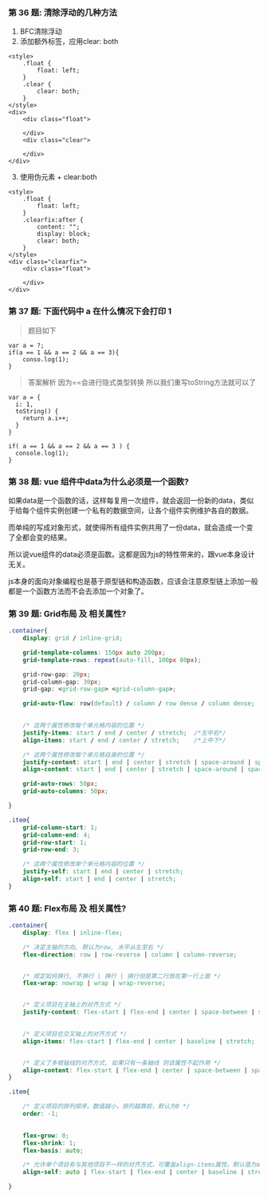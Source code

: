 ### 第 36 题: 清除浮动的几种方法

1. BFC清除浮动
2. 添加额外标签，应用clear: both
```
<style>
    .float {
        float: left;
    }
    .clear {
        clear: both;
    }
</style>
<div>
    <div class="float">

    </div>
    <div class="clear">

    </div>
</div>

```
3. 使用伪元素 + clear:both
```
<style>
    .float {
        float: left;
    }
    .clearfix:after {
        content: "";
        display: block;
        clear: both;
    }
</style>
<div class="clearfix">
    <div class="float">

    </div>
</div>
```


### 第 37 题: 下面代码中 a 在什么情况下会打印 1
> 题目如下
```
var a = ?;
if(a == 1 && a == 2 && a == 3){
 	conso.log(1);
}
```

> 答案解析 因为==会进行隐式类型转换 所以我们重写toString方法就可以了
```
var a = {
  i: 1,
  toString() {
    return a.i++;
  }
}

if( a == 1 && a == 2 && a == 3 ) {
  console.log(1);
}
```



### 第 38 题: vue 组件中data为什么必须是一个函数?

如果data是一个函数的话，这样每复用一次组件，就会返回一份新的data，类似于给每个组件实例创建一个私有的数据空间，让各个组件实例维护各自的数据。

而单纯的写成对象形式，就使得所有组件实例共用了一份data，就会造成一个变了全都会变的结果。

所以说vue组件的data必须是函数。这都是因为js的特性带来的，跟vue本身设计无关。

js本身的面向对象编程也是基于原型链和构造函数，应该会注意原型链上添加一般都是一个函数方法而不会去添加一个对象了。



### 第 39 题: Grid布局 及 相关属性?

```CSS
.container{
    display: grid / inline-grid;

    grid-template-columns: 150px auto 200px;
    grid-template-rows: repeat(auto-fill, 100px 80px);

    grid-row-gap: 20px;
    grid-column-gap: 30px;
    grid-gap: <grid-row-gap> <grid-column-gap>;

    grid-auto-flow: row(default) / column / row dense / column dense;

    
    /* 这两个属性修改每个单元格内容的位置 */
    justify-items: start / end / center / stretch;  /*左中右*/
    align-items: start / end / center / stretch;    /*上中下*/

    /* 这两个属性修改每个单元格自身的位置 */
    justify-content: start | end | center | stretch | space-around | space-between | space-evenly;  /*左中右*/
    align-content: start | end | center | stretch | space-around | space-between | space-evenly;    /*上中下*/

    grid-auto-rows: 50px;
    grid-auto-columns: 50px;

}

.item{
    grid-column-start: 1;
    grid-column-end: 4;
    grid-row-start: 1;
    grid-row-end: 3;

    /* 这两个属性修改单个单元格内容的位置 */
    justify-self: start | end | center | stretch;
    align-self: start | end | center | stretch;
}

```


### 第 40 题: Flex布局 及 相关属性?

```CSS
.container{
    display: flex | inline-flex;

    /* 决定主轴的方向, 默认为row, 水平从左至右 */
    flex-direction: row | row-reverse | column | column-reverse;


    /* 规定如何换行, 不换行 | 换行 | 换行但是第二行放在第一行上面 */
    flex-wrap: nowrap | wrap | wrap-reverse;


    /* 定义项目在主轴上的对齐方式 */
    justify-content: flex-start | flex-end | center | space-between | space-around;

    
    /* 定义项目在交叉轴上的对齐方式 */
    align-items: flex-start | flex-end | center | baseline | stretch;


    /* 定义了多根轴线的对齐方式, 如果只有一条轴线 则该属性不起作用 */
    align-content: flex-start | flex-end | center | space-between | space-around | stretch;
}

.item{

    /* 定义项目的排列顺序。数值越小，排列越靠前，默认为0 */
    order: -1;

    
    flex-grow: 0;
    flex-shrink: 1;
    flex-basis: auto;

    /* 允许单个项目有与其他项目不一样的对齐方式，可覆盖align-items属性。默认值为auto，表示继承父元素的align-items属性 */
    align-self: auto | flex-start | flex-end | center | baseline | stretch;

}

```